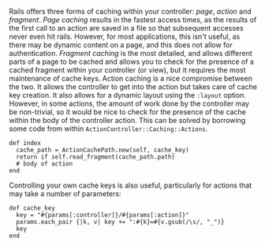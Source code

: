 Rails offers three forms of caching within your controller: _page_, _action_ and _fragment_. _Page caching_ results in the fastest access times, as the results of the first call to an action are saved in a file so that subsequent accesses never even hit rails. However, for most applications, this isn't useful, as there may be dynamic content on a page, and this does not allow for authentication. _Fragment caching_ is the most detailed, and allows different parts of a page to be cached and allows you to check for the presence of a cached fragment within your controller (or view), but it requires the most maintenance of cache keys. Action caching is a nice compromise between the two. It allows the controller to get into the action but takes care of cache key creation. It also allows for a dynamic layout using the `:layout` option. However, in some actions, the amount of work done by the controller may be non-trivial, so it would be nice to check for the presence of the cache within the body of the controller action. This can be solved by borrowing some code from within `ActionController::Caching::Actions`.

    def index
      cache_path = ActionCachePath.new(self, cache_key)
      return if self.read_fragment(cache_path.path)
      # body of action
    end
    

Controlling your own cache keys is also useful, particularly for actions that may take a number of parameters:

    def cache_key
      key = "#{params[:controller]}/#{params[:action]}"
      params.each_pair {|k, v| key += ":#{k}=#{v.gsub(/\s/, "_")}
      key
    end